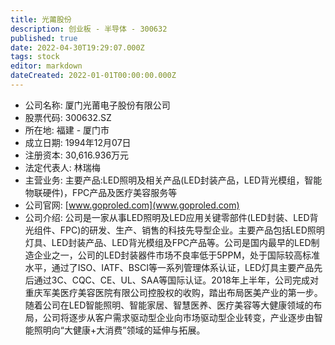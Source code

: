 ```yaml
---
title: 光莆股份
description: 创业板 - 半导体 - 300632
published: true
date: 2022-04-30T19:29:07.000Z
tags: stock
editor: markdown
dateCreated: 2022-01-01T00:00:00.000Z
---
```


- 公司名称: 厦门光莆电子股份有限公司
- 股票代码: 300632.SZ
- 所在地: 福建 - 厦门市
- 成立日期: 1994年12月07日
- 注册资本: 30,616.936万元
- 法定代表人: 林瑞梅
- 主营业务: 主要产品:LED照明及相关产品(LED封装产品，LED背光模组，智能物联硬件)，FPC产品及医疗美容服务等
- 公司官网: [www.goproled.com](www.goproled.com)
- 公司介绍: 公司是一家从事LED照明及LED应用关键零部件(LED封装、LED背光组件、FPC)的研发、生产、销售的科技先导型企业。主要产品包括LED照明灯具、LED封装产品、LED背光模组及FPC产品等。公司是国内最早的LED制造企业之一，公司的LED封装器件市场不良率低于5PPM，处于国际较高标准水平，通过了ISO、IATF、BSCI等一系列管理体系认证，LED灯具主要产品先后通过3C、CQC、CE、UL、SAA等国际认证。2018年上半年，公司完成对重庆军美医疗美容医院有限公司控股权的收购，踏出布局医美产业的第一步。随着公司在LED智能照明、智能家居、智慧医养、医疗美容等大健康领域的布局，公司将逐步从客户需求驱动型企业向市场驱动型企业转变，产业逐步由智能照明向“大健康+大消费”领域的延伸与拓展。


